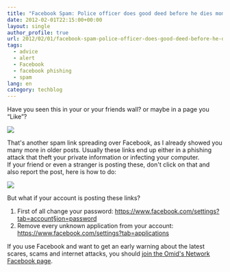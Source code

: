```yaml
---
title: "Facebook Spam: Police officer does good deed before he dies moments later"
date: 2012-02-01T22:15:00+00:00
layout: single
author_profile: true
url: 2012/02/01/facebook-spam-police-officer-does-good-deed-before-he-dies-moments-later/
tags:
  - advice
  - alert
  - Facebook
  - facebook phishing
  - spam
lang: en
category: techblog
---
```

<div dir="ltr" trbidi="on">
  Have you seen this in your or your friends wall? or maybe in a page you &#8220;Like&#8221;?</p> 
  
  <div>
    <a href="http://3.bp.blogspot.com/-vikQFqcCF4Y/TymwwS6LJNI/AAAAAAAAEbI/QKOUOve3Z6w/s1600/bad-link.PNG" imageanchor="1"><img border="0" src="http://3.bp.blogspot.com/-vikQFqcCF4Y/TymwwS6LJNI/AAAAAAAAEbI/QKOUOve3Z6w/s1600/bad-link.PNG" /></a>
  </div>
  
  <p>
    That's another spam link spreading over Facebook, as I already showed you many more in older posts. Usually these links end up either in a phishing attack that theft your private information or infecting your computer.<br />If your friend or even a stranger is posting these, don't click on that and also report the post, here is how to do:
  </p>
  
  <div>
    <a href="http://1.bp.blogspot.com/-XWR5b7T_Qy4/TymxSib_TPI/AAAAAAAAEbQ/gCnryFwdw9E/s1600/spam-link-report.jpg" imageanchor="1"><img border="0" src="http://1.bp.blogspot.com/-XWR5b7T_Qy4/TymxSib_TPI/AAAAAAAAEbQ/gCnryFwdw9E/s1600/spam-link-report.jpg" /></a>
  </div>
  
  <p>
    But what if your account is posting these links?
  </p>
  
  <ol>
    <li>
      First of all change your password: <a href="https://www.facebook.com/settings?tab=account&#038;section=password">https://www.facebook.com/settings?tab=account&section=password</a>
    </li>
    <li>
      Remove every unknown application from your account:  <a href="https://www.facebook.com/settings?tab=applications">https://www.facebook.com/settings?tab=applications</a>
    </li>
  </ol>
  
  <p>
    If you use Facebook and want to get an early warning about the latest scares, scams and internet attacks, you should <a href="https://www.facebook.com/omidsnetwork/">join the Omid's Network Facebook page</a>.</div>